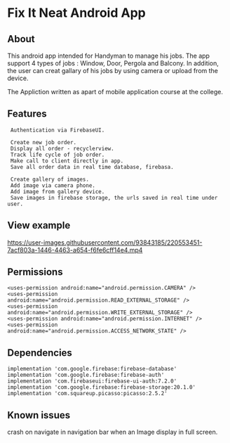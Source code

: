 # Fix It Neat Android App
## About

   This android app intended for Handyman to manage his jobs.
   The app support 4 types of jobs : Window, Door, Pergola and Balcony.
   In addition, the user can creat gallary of his jobs by using camera or upload from the device.

   The Appliction written as apart of mobile application course at the college.

## Features

     Authentication via FirebaseUI.

     Create new job order.
     Display all order - recyclerview.
     Track life cycle of job order.
     Make call to client directly in app.
     Save all order data in real time database, firebasa.

     Create gallery of images.
     Add image via camera phone.
     Add image from gallery device.
     Save images in firebase storage, the urls saved in real time under user.
 
## View example


https://user-images.githubusercontent.com/93843185/220553451-7acf803a-1446-4463-a654-f6fe6cff14e4.mp4




## Permissions
    <uses-permission android:name="android.permission.CAMERA" />
    <uses-permission android:name="android.permission.READ_EXTERNAL_STORAGE" />
    <uses-permission android:name="android.permission.WRITE_EXTERNAL_STORAGE" />
    <uses-permission android:name="android.permission.INTERNET" />
    <uses-permission android:name="android.permission.ACCESS_NETWORK_STATE" />

## Dependencies
    implementation 'com.google.firebase:firebase-database'
    implementation 'com.google.firebase:firebase-auth'
    implementation 'com.firebaseui:firebase-ui-auth:7.2.0'
    implementation 'com.google.firebase:firebase-storage:20.1.0'
    implementation 'com.squareup.picasso:picasso:2.5.2'

## Known issues

   crash on navigate in navigation bar when an Image display in full screen.
